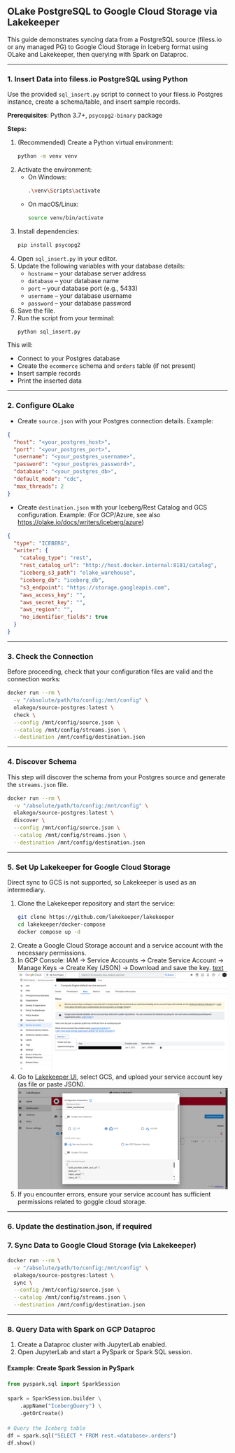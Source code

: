 
## OLake PostgreSQL to Google Cloud Storage via Lakekeeper
This guide demonstrates syncing data from a PostgreSQL source (filess.io or any managed PG) to Google Cloud Storage in Iceberg format using OLake and Lakekeeper, then querying with Spark on Dataproc.

---

### 1. Insert Data into filess.io PostgreSQL using Python

Use the provided `sql_insert.py` script to connect to your filess.io Postgres instance, create a schema/table, and insert sample records.

**Prerequisites**: Python 3.7+, `psycopg2-binary` package

**Steps:**

1. (Recommended) Create a Python virtual environment:
   ```bash
   python -m venv venv
   ```
2. Activate the environment:
   - On Windows:
     ```bash
     .\venv\Scripts\activate
     ```
   - On macOS/Linux:
     ```bash
     source venv/bin/activate
     ```
3. Install dependencies:
   ```bash
   pip install psycopg2
   ```
4. Open `sql_insert.py` in your editor.
5. Update the following variables with your database details:
   - `hostname` – your database server address
   - `database` – your database name
   - `port` – your database port (e.g., 5433)
   - `username` – your database username
   - `password` – your database password
6. Save the file.
7. Run the script from your terminal:
   ```bash
   python sql_insert.py
   ```
This will:
- Connect to your Postgres database
- Create the `ecommerce` schema and `orders` table (if not present)
- Insert sample records
- Print the inserted data

---

### 2. Configure OLake

- Create `source.json` with your Postgres connection details. Example:

```json
{
  "host": "<your_postgres_host>",
  "port": "<your_postgres_port>",
  "username": "<your_postgres_username>",
  "password": "<your_postgres_password>",
  "database": "<your_postgres_db>",
  "default_mode": "cdc",
  "max_threads": 2
}
```

- Create `destination.json` with your Iceberg/Rest Catalog and GCS configuration. Example:
  (For GCP/Azure, see also https://olake.io/docs/writers/iceberg/azure)

```json
{
  "type": "ICEBERG",
  "writer": {
    "catalog_type": "rest",
    "rest_catalog_url": "http://host.docker.internal:8181/catalog",
    "iceberg_s3_path": "olake_warehouse",
    "iceberg_db": "iceberg_db",
    "s3_endpoint": "https://storage.googleapis.com",
    "aws_access_key": "",
    "aws_secret_key": "",
    "aws_region": "",
    "no_identifier_fields": true
  }
}
```

---

### 3. Check the Connection

Before proceeding, check that your configuration files are valid and the connection works:

```bash
docker run --rm \
  -v "/absolute/path/to/config:/mnt/config" \
  olakego/source-postgres:latest \
  check \
  --config /mnt/config/source.json \
  --catalog /mnt/config/streams.json \
  --destination /mnt/config/destination.json
```

---

### 4. Discover Schema

This step will discover the schema from your Postgres source and generate the `streams.json` file.

```bash
docker run --rm \
  -v "/absolute/path/to/config:/mnt/config" \
  olakego/source-postgres:latest \
  discover \
  --config /mnt/config/source.json \
  --catalog /mnt/config/streams.json \
  --destination /mnt/config/destination.json
```

---

### 5. Set Up Lakekeeper for Google Cloud Storage

Direct sync to GCS is not supported, so Lakekeeper is used as an intermediary.

1. Clone the Lakekeeper repository and start the service:
   ```bash
   git clone https://github.com/lakekeeper/lakekeeper
   cd lakekeeper/docker-compose
   docker compose up -d
   ```
2. Create a Google Cloud Storage account and a service account with the necessary permissions.
3. In GCP Console: IAM → Service Accounts → Create Service Account → Manage Keys → Create Key (JSON) → Download and save the key.
[text](readme.md) ![text](images/gcs.png)
4. Go to [Lakekeeper UI](http://localhost:8181/ui/warehouse), select GCS, and upload your service account key (as file or paste JSON).
![alt text](images/image.png)
5. If you encounter errors, ensure your service account has sufficient permissions related to goggle cloud storage.

---

### 6. Update the destination.json, if required

### 7. Sync Data to Google Cloud Storage (via Lakekeeper)

```bash
docker run --rm \
  -v "/absolute/path/to/config:/mnt/config" \
  olakego/source-postgres:latest \
  sync \
  --config /mnt/config/source.json \
  --catalog /mnt/config/streams.json \
  --destination /mnt/config/destination.json
```

---

### 8. Query Data with Spark on GCP Dataproc

1. Create a Dataproc cluster with JupyterLab enabled.
2. Open JupyterLab and start a PySpark or Spark SQL session.

#### Example: Create Spark Session in PySpark

```python
from pyspark.sql import SparkSession

spark = SparkSession.builder \
    .appName("IcebergQuery") \
    .getOrCreate()

# Query the Iceberg table
df = spark.sql("SELECT * FROM rest.<database>.orders")
df.show()
```
